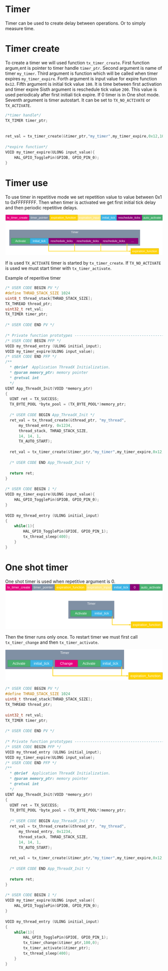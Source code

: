 # Timer
Timer can be used to create delay between operations. Or to simply measure time.
# Timer create
To create a timer we will used function `tx_timer_create`. 
First function argum,ent is pointer to timer handle `timer_ptr`. 
Second argument is name of timer `my_timer`.
Third argument is function which will be called when timer expires `my_timer_expire`.
Forth argument is input value for expire function `0x12`.
Fifth argument is initial tick value `100`. It is time between first activation and timer expire
Sisth argument is reschedule tick value `200`. This value is used periodicaly after first initiali tick expire. If 0 timer is in One shot mode. 
Seventh argument is timer autostart. It can be set to `TX_NO_ACTIVATE` or `TX_ACTIVATE`.


```c
/*timer handle*/
TX_TIMER timer_ptr;


ret_val = tx_timer_create(&timer_ptr,"my_timer",my_timer_expire,0x12,100,200,TX_ACTIVATE);

/*expire function*/
VOID my_timer_expire(ULONG input_value){
	HAL_GPIO_TogglePin(GPIOB, GPIO_PIN_0);
}
```
# Timer use
To use timer in repetitive mode we set repetition value to value between 0x1 to 0xFFFFFFFF. Then when timer is activated we get first initial tick delay and then periodic repetitive delays. 

![Timer use](./img/41.svg)

If is used `TX_ACTIVATE` timer is started by `tx_timer_create`. If `TX_NO_ACTIVATE` is used we must start timer with `tx_timer_activate`.

Example of reperitive timer
```c
/* USER CODE BEGIN PV */
#define THRAD_STACK_SIZE 1024
uint8_t thread_stack[THRAD_STACK_SIZE];
TX_THREAD thread_ptr;
uint32_t ret_val;
TX_TIMER timer_ptr;

/* USER CODE END PV */

/* Private function prototypes -----------------------------------------------*/
/* USER CODE BEGIN PFP */
VOID my_thread_entry (ULONG initial_input);
VOID my_timer_expire(ULONG input_value);
/* USER CODE END PFP */
/**
  * @brief  Application ThreadX Initialization.
  * @param memory_ptr: memory pointer
  * @retval int
  */
UINT App_ThreadX_Init(VOID *memory_ptr)
{
  UINT ret = TX_SUCCESS;
  TX_BYTE_POOL *byte_pool = (TX_BYTE_POOL*)memory_ptr;

  /* USER CODE BEGIN App_ThreadX_Init */
  ret_val = tx_thread_create(&thread_ptr, "my_thread",
      my_thread_entry, 0x1234,
	  thread_stack, THRAD_STACK_SIZE,
      14, 14, 1,
      TX_AUTO_START);

  ret_val = tx_timer_create(&timer_ptr,"my_timer",my_timer_expire,0x12,100,200,TX_ACTIVATE);

  /* USER CODE END App_ThreadX_Init */

  return ret;
}

/* USER CODE BEGIN 1 */
VOID my_timer_expire(ULONG input_value){
	HAL_GPIO_TogglePin(GPIOB, GPIO_PIN_0);
}

VOID my_thread_entry (ULONG initial_input)
{
	while(1){
		HAL_GPIO_TogglePin(GPIOE, GPIO_PIN_1);
		tx_thread_sleep(400);
	}
}

```


# One shot timer
One shot timer is used when repetitive argument is 0. 
![Timer one shot](./img/42.svg)

Then the timer runs only once. To restart timer we must first call `tx_timer_change` and then `tx_timer_activate`.

![Timer one shot restart](./img/43.svg)

```c
/* USER CODE BEGIN PV */
#define THRAD_STACK_SIZE 1024
uint8_t thread_stack[THRAD_STACK_SIZE];
TX_THREAD thread_ptr;

uint32_t ret_val;
TX_TIMER timer_ptr;

/* USER CODE END PV */

/* Private function prototypes -----------------------------------------------*/
/* USER CODE BEGIN PFP */
VOID my_thread_entry (ULONG initial_input);
VOID my_timer_expire(ULONG input_value);
/* USER CODE END PFP */
/**
  * @brief  Application ThreadX Initialization.
  * @param memory_ptr: memory pointer
  * @retval int
  */
UINT App_ThreadX_Init(VOID *memory_ptr)
{
  UINT ret = TX_SUCCESS;
  TX_BYTE_POOL *byte_pool = (TX_BYTE_POOL*)memory_ptr;

  /* USER CODE BEGIN App_ThreadX_Init */
  ret_val = tx_thread_create(&thread_ptr, "my_thread",
      my_thread_entry, 0x1234,
	  thread_stack, THRAD_STACK_SIZE,
      14, 14, 1,
      TX_AUTO_START);

  ret_val = tx_timer_create(&timer_ptr,"my_timer",my_timer_expire,0x12,100,0,TX_NO_ACTIVATE);

  /* USER CODE END App_ThreadX_Init */

  return ret;
}

/* USER CODE BEGIN 1 */
VOID my_timer_expire(ULONG input_value){
	HAL_GPIO_TogglePin(GPIOB, GPIO_PIN_0);
}

VOID my_thread_entry (ULONG initial_input)
{
	while(1){
		HAL_GPIO_TogglePin(GPIOE, GPIO_PIN_1);
		tx_timer_change(&timer_ptr,100,0);
		tx_timer_activate(&timer_ptr);
		tx_thread_sleep(400);
	}
}


```